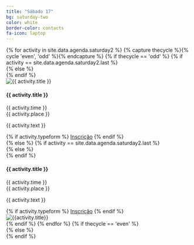 ```yaml
---
title: "Sábado 17"
bg: saturday-two
color: white
border-color: contacts
fa-icon: laptop
---
```


<div class="section-lines section-top section-left"></div>
{% for activity in site.data.agenda.saturday2 %}
  {% capture thecycle %}{% cycle 'even', 'odd' %}{% endcapture %}
  {% if thecycle == 'odd' %}
  {% if activity == site.data.agenda.saturday2.last %}
  <div class="activity section-left">
  {% else %}
  <div class="activity section-left section-bottom">
  {% endif %}
    <div class="row activity-info-wrapper valign-wrapper">
      <div class="col m3 activity-img valign">
        <img  src="img/{{activity.image}}" alt="{{ activity.title }}">
      </div>
      <div class="col m9 activity-info">
        <h4 class="activity-title"> {{ activity.title }} </h4>
        <div class="col s12 activity-time">
          <i class="fa fa-clock-o"></i> <span> {{ activity.time }} </span>
        </div>
        <div class="col s12 activity-place">
          <i class="fa fa-map-marker"></i> <span> {{ activity.place }} </span>
        </div>
        <p class="col m12 activity-desc"> {{ activity.text }} </p>
        {% if activity.typeform %}
        <a class="waves-effect waves-light btn bg-{{ page.border-color }}" href="{{ activity.typeform }}" target="blank">Inscrição</a>
        {% endif %}
      </div>
    </div>
  </div>
  {% else %}
  {% if activity == site.data.agenda.saturday2.last %}
  <div class="activity section-right">
  {% else %}
  <div class="activity section-right section-bottom">
  {% endif %}
    <div class="row activity-info-wrapper valign-wrapper">
      <div class="col m9 activity-info">
        <h4 class="activity-title"> {{ activity.title }} </h4>
        <div class="col s12 activity-time">
          <i class="fa fa-clock-o"></i> <span> {{ activity.time }} </span>
        </div>
        <div class="col s12 activity-place">
          <i class="fa fa-map-marker"></i> <span> {{ activity.place }} </span>
        </div>
        <p class="col m12 activity-desc"> {{ activity.text }} </p>
        {% if activity.typeform %}
        <a class="waves-effect waves-light btn bg-{{ page.border-color }}" href="{{ activity.typeform }}" target="blank">Inscrição</a>
        {% endif %}
      </div>
      <div class="col m3 activity-img valign">
        <img  src="img/{{activity.image}}" alt="{{activity.title}}">
      </div>
    </div>
  </div>
  {% endif %}
{% endfor %}
{% if thecycle == 'even' %}
<div class="section-lines section-bottom section-left"></div>
  {% else %}
<div class="section-lines section-bottom section-right"></div>
{% endif %}
